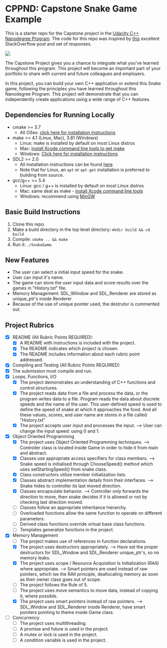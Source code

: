 # CPPND: Capstone Snake Game Example

This is a starter repo for the Capstone project in the [Udacity C++ Nanodegree Program](https://www.udacity.com/course/c-plus-plus-nanodegree--nd213). The code for this repo was inspired by [this](https://codereview.stackexchange.com/questions/212296/snake-game-in-c-with-sdl) excellent StackOverflow post and set of responses.

<img src="snake_game.gif"/>

The Capstone Project gives you a chance to integrate what you've learned throughout this program. This project will become an important part of your portfolio to share with current and future colleagues and employers.

In this project, you can build your own C++ application or extend this Snake game, following the principles you have learned throughout this Nanodegree Program. This project will demonstrate that you can independently create applications using a wide range of C++ features.

## Dependencies for Running Locally
* cmake >= 3.7
  * All OSes: [click here for installation instructions](https://cmake.org/install/)
* make >= 4.1 (Linux, Mac), 3.81 (Windows)
  * Linux: make is installed by default on most Linux distros
  * Mac: [install Xcode command line tools to get make](https://developer.apple.com/xcode/features/)
  * Windows: [Click here for installation instructions](http://gnuwin32.sourceforge.net/packages/make.htm)
* SDL2 >= 2.0
  * All installation instructions can be found [here](https://wiki.libsdl.org/Installation)
  * Note that for Linux, an `apt` or `apt-get` installation is preferred to building from source.
* gcc/g++ >= 5.4
  * Linux: gcc / g++ is installed by default on most Linux distros
  * Mac: same deal as make - [install Xcode command line tools](https://developer.apple.com/xcode/features/)
  * Windows: recommend using [MinGW](http://www.mingw.org/)

## Basic Build Instructions

1. Clone this repo.
2. Make a build directory in the top level directory: `mkdir build && cd build`
3. Compile: `cmake .. && make`
4. Run it: `./SnakeGame`.

## New Features
* The user can select a initial input speed for the snake.
* User can input it's name. 
* The game can store the user input data and score results over the games in "History.txt" file.
* Memory Management: SDL_WIindow and SDL_Renderer are stored as unique_ptr's inside Renderer
* Because of the use of unique pointer used, the destrutor is commented out. 


## Project Rubrics
* [x] README (All Rubric Points REQUIRED):
  * [x] A README with instructions is included with the project.
  * [x] The README indicates which project is chosen.
  * [x] The README includes information about each rubric point addressed.
* [x] Compiling and Testing (All Rubric Points REQUIRED)
* [x] The submission must compile and run.
* [x] Loops, Functions, I/O
  * [x] The project demonstrates an understanding of C++ functions and control structures.
  * [x] The project reads data from a file and process the data, or the program writes data to a file. Program reads the data about discrete speeds and the name of the user. This user-defined speed is used to define the speed of snake at which it approaches the food. And all these values, scores, and user name are stores in a file called "History.txt"
  * [x] The project accepts user input and processes the input. --> User can change the input speed: using 0 and 1. 
* [x] Object Oriented Programming
  * [x] The project uses Object Oriented Programming techniques. --> Controller class is located inside Game in order to hide it from main and abstract.
  * [x] Classes use appropriate access specifiers for class members. --> Snake speed is initialised through ChooseSpeed() method which uses setStartingSpeed() from snake class. 
  * [x] Class constructors utilize member initialization lists.
  * [x] Classes abstract implementation details from their interfaces. --> Snake hides to controller its last moved direction.
  * [x] Classes encapsulate behavior. --> Controller only forwards the direction to move, then snake decides if it is allowed or not by checking last direction moved.
  * [ ] Classes follow an appropriate inheritance hierarchy.
  * [ ] Overloaded functions allow the same function to operate on different parameters.
  * [ ] Derived class functions override virtual base class functions.
  * [ ] Templates generalize functions in the project.
* [x] Memory Management
  * [ ] The project makes use of references in function declarations.
  * [x] The project uses destructors appropriately. --> Have set the proper destructors for SDL_Window and SDL_Renderer unique_ptr's, so no memory leaks.
  * [x] The project uses scope / Resource Acquisition Is Initialization (RAII) where appropriate. --> Smart pointers are used instead of raw pointers, which ise the RAII principle, deallocating memory as soon as their owner class goes out of scope.
  * [ ] The project follows the Rule of 5. 
  * [ ] The project uses move semantics to move data, instead of copying it, where possible.
  * [x] The project uses smart pointers instead of raw pointers. -->  SDL_Window and SDL_Renderer inside Renderer, have smart pointers pointing to theme inside Game class.
* [ ] Concurrency
  * [ ] The project uses multithreading.
  * [ ] A promise and future is used in the project.
  * [ ] A mutex or lock is used in the project.
  * [ ] A condition variable is used in the project.
